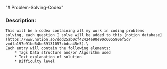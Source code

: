 "# Problem-Solving-Codex" 

### Description:
    This will be a codex containing all my work in coding problems solving, each question I solve will be added to this [notion database](https://www.notion.so/ddd25ab0cf42424e90e90c605590ef5d?v=dfa197e91bd64be59131057cbdca45e5).\
    Each entry will contain the following elements:
        * Tags Data structure and/or Algorithm used
        * Text explanation of solution
        * Difficulty level
